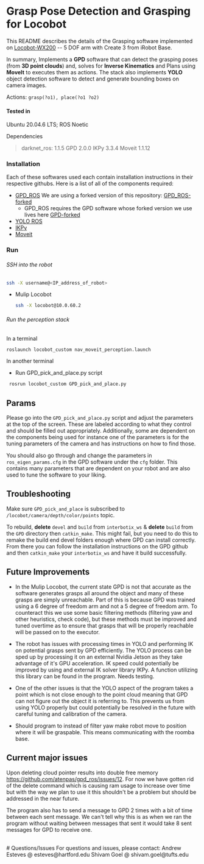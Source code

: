 # Grasp Pose Detection and Grasping for Locobot
This README describes the details of the Grasping software implemented on
[Locobot-WX200](https://www.trossenrobotics.com/locobot-wx200.aspx) -- 5 DOF arm with Create 3 from iRobot Base.

In summary, Implements a **GPD** software that can detect the grasping poses (from **3D point clouds**) and,
solves for **Inverse Kinematics** and Plans using **MoveIt** to executes them as actions. 
The stack also implements **YOLO** object detection software to detect and generate bounding boxes on camera images.

Actions: 
    ```
    grasp(?o1), place(?o1 ?o2)
    ```

#### Tested in 
Ubuntu 20.04.6 LTS; ROS Noetic

Dependencies
>darknet_ros: 1.1.5
>GPD 2.0.0
>IKPy 3.3.4
>Moveit 1.1.12

### Installation

Each of these softwares used each contain installation instructions in their respective githubs. Here is a list of all of the components required:

* [GPD_ROS](https://github.com/atenpas/gpd_ros) We are using a forked version of this repository: [GPD_ROS-forked](https://github.com/goelshivam1210/gpd_ros)
    * GPD_ROS requires the GPD software whose forked version we use lives here [GPD-forked](https://github.com/goelshivam1210/gpd)
* [YOLO ROS](https://github.com/leggedrobotics/darknet_ros)
* [IKPy](https://github.com/Phylliade/ikpy)
* [Moveit](https://github.com/ros-planning/moveit)


### Run
###### SSH into the robot

```bash
ssh -X username@<IP_address_of_robot>
```

* Mulip Locobot
    ```bash
    ssh -X locobot@10.0.60.2
    ```

######  Run the perception stack
In a terminal

```bash
roslaunch locobot_custom nav_moveit_perception.launch
```

In another terminal
  * Run GPD_pick_and_place.py script

``` bash
 rosrun locobot_custom GPD_pick_and_place.py 
```

## Params

Please go into the ```GPD_pick_and_place.py``` script and adjust the parameters at the top of the screen. These are labeled according to what they control and should be filled out appropriately. Additionally, some are dependent on the components being used for instance one of the parameters is for the tuning parameters of the camera and has instructions on how to find those.

You should also go through and change the parameters in ```ros_eigen_params.cfg``` in the GPD software under the ```cfg``` folder. This contains many parameters that are dependent on your robot and are also used to tune the software to your liking. 

## Troubleshooting

Make sure ```GPD_pick_and_place``` is subscribed to ```/locobot/camera/depth/color/points``` topic.

To rebuild, **delete** `devel` and `build` from `interbotix_ws` & **delete** `build` from the `GPD` directory then ```catkin_make```.
This might fail, but you need to do this to remake the build end devel folders enough where GPD can install correctly. From there you can follow the installation instructions on the GPD github and then ```catkin_make``` your `interbotix_ws` and have it build successfully.

## Future Improvements

* In the Mulip Locobot, the current state GPD is not that accurate as the software generates grasps all around the object and many of these grasps are simply unreachable. Part of this is because GPD was trained using a 6 degree of freedom arm and not a 5 degree of freedom arm. To counteract this we use some basic filtering methods (filtering yaw and other heuristics, check code), but these methods must be improved and tuned overtime as to ensure that grasps that will be properly reachable will be passed on to the executor. 

* The robot has issues with processing times in YOLO and performing IK on potential grasps sent by GPD efficiently. The YOLO process can be sped up by processing it on an external Nvidia Jetson as they take advantage of it's GPU acceleration. IK speed could potentially be improved by using and external IK solver library IKPy. A function utilizing this library can be found in the program. Needs testing.

* One of the other issues is that the YOLO aspect of the program takes a point which is not close enough to the point cloud meaning that GPD can not figure out the object it is referring to. This prevents us from using YOLO properly but could potentially be resolved in the future with careful tuning and calibration of the camera.

* Should program to instead of filter yaw make robot move to position where it will be graspable. This means communicating with the roomba base.
## Current major issues
Upon deleting cloud pointer results into double free memory https://github.com/atenpas/gpd_ros/issues/12. For now we have gotten rid of the delete command which is causing ram usage to increase over time but with the way we plan to use it this shouldn't be a problem but should be addressed in the near future.

The program also has to send a message to GPD 2 times with a bit of time between each sent message. We can't tell why this is as when we ran the program without waiting between messages that sent it would take 8 sent messages for GPD to receive one.

</BR>
# Questions/Issues
For questions and issues, please contact:
Andrew Esteves @ esteves@hartford.edu 
Shivam Goel @ shivam.goel@tufts.edu
